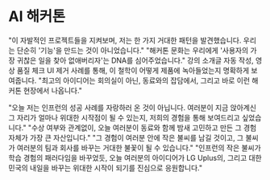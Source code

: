 # AI 해커톤


"이 자발적인 프로젝트들을 지켜보며, 저는 한 가지 거대한 패턴을 발견했습니다. 우리는 단순히 '기능'을 만드는 것이 아니었습니다."
"해커톤 문화는 우리에게 '사용자의 가장 귀찮은 일을 찾아 없애버리자'는 DNA를 심어주었습니다."
강의 소개글 자동 작성, 영상 품질 체크 UI 제거 사례를 통해, 이 철학이 어떻게 제품에 녹아들었는지 명확하게 보여줍니다.
"최고의 아이디어는 회의실이 아닌, 동료와의 잡담에서, 그리고 바로 이런 해커톤 현장에서 나옵니다."


"오늘 저는 인프런의 성공 사례를 자랑하러 온 것이 아닙니다. 여러분이 지금 앉아계신 그 자리가 얼마나 위대한 시작점이 될 수 있는지, 저희의 경험을 통해 보여드리고 싶었습니다."
"수상 여부와 관계없이, 오늘 여러분이 동료와 함께 밤새 고민하고 만든 그 경험 자체가 가장 큰 자산입니다."
"그 경험이 여러분 안에 작은 불씨를 남길 것이고, 그 불씨가 여러분의 팀과 회사를 바꾸는 거대한 불꽃이 될 수 있습니다."
"인프런의 작은 불씨가 학습 경험의 패러다임을 바꾸었듯, 오늘 여러분의 아이디어가 LG Uplus의, 그리고 대한민국의 내일을 바꾸는 위대한 시작이 되기를 진심으로 응원합니다."

